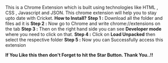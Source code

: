 This is a Chrome Extension which is built using technologies like HTML , CSS , Javascript and JSON. This chrome extension will help you to stay upto date with Cricket.
**How to Install?**
**Step 1 :** Download all the folder and files ad it is
**Step 2 :** Now go to Chrome and write chrome://extensions on the tab
**Step 3 :** Then on the right hand side you can see **Developer mode** where you need to click on that.
**Step 4 :** Click on **Load Unpacked** then select the respective folder
**Step 5 :** Now you can Successfully access this extension

**If You Like this then don't Forget to hit the Star Button. Thank You..!!**

